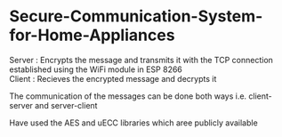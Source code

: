 # Secure-Communication-System-for-Home-Appliances

Server : Encrypts the message and transmits it with the TCP connection established using the WiFi module in ESP 8266 <br/>
Client : Recieves the encrypted message and decrypts it

The communication of the messages can be done both ways i.e. client-server and server-client

Have used the AES and uECC libraries which aree publicly available
